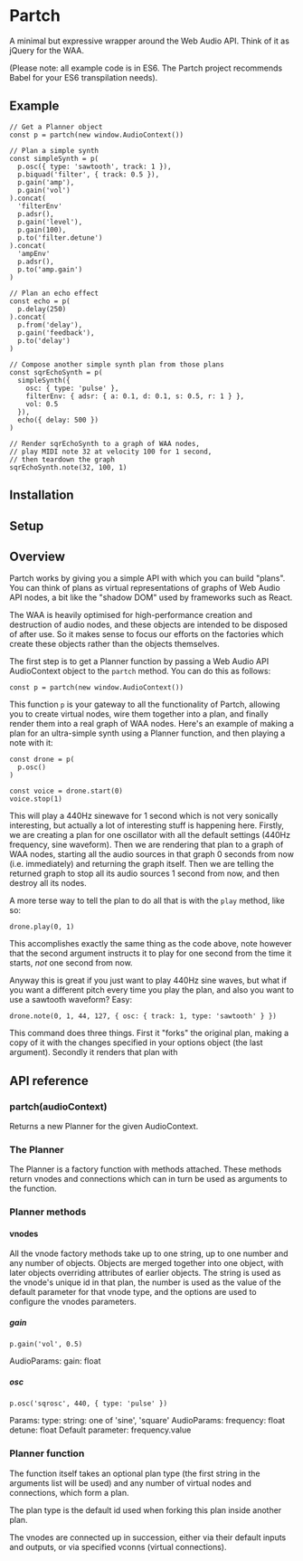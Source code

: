 # Partch

A minimal but expressive wrapper around the Web Audio API. Think of it as jQuery for the WAA.

(Please note: all example code is in ES6. The Partch project recommends Babel for your ES6 transpilation needs).

## Example

```
// Get a Planner object
const p = partch(new window.AudioContext())

// Plan a simple synth
const simpleSynth = p(
  p.osc({ type: 'sawtooth', track: 1 }),
  p.biquad('filter', { track: 0.5 }),
  p.gain('amp'),
  p.gain('vol')
).concat(
  'filterEnv'
  p.adsr(),
  p.gain('level'),
  p.gain(100),
  p.to('filter.detune')
).concat(
  'ampEnv'
  p.adsr(),
  p.to('amp.gain')
)

// Plan an echo effect
const echo = p(
  p.delay(250)
).concat(
  p.from('delay'),
  p.gain('feedback'),
  p.to('delay')
)

// Compose another simple synth plan from those plans
const sqrEchoSynth = p(
  simpleSynth({
    osc: { type: 'pulse' },
    filterEnv: { adsr: { a: 0.1, d: 0.1, s: 0.5, r: 1 } },
    vol: 0.5
  }),
  echo({ delay: 500 })
)

// Render sqrEchoSynth to a graph of WAA nodes,
// play MIDI note 32 at velocity 100 for 1 second,
// then teardown the graph
sqrEchoSynth.note(32, 100, 1)
```

## Installation

## Setup

## Overview

Partch works by giving you a simple API with which you can build "plans". You can think of plans as virtual representations of graphs of Web Audio API nodes, a bit like the "shadow DOM" used by frameworks such as React.

The WAA is heavily optimised for high-performance creation and destruction of audio nodes, and these objects are intended to be disposed of after use. So it makes sense to focus our efforts on the factories which create these objects rather than the objects themselves.

The first step is to get a Planner function by passing a Web Audio API AudioContext object to the `partch` method. You can do this as follows:

```
const p = partch(new window.AudioContext())
```

This function `p` is your gateway to all the functionality of Partch, allowing you to create virtual nodes, wire them together into a plan, and finally render them into a real graph of WAA nodes. Here's an example of making a plan for an ultra-simple synth using a Planner function, and then playing a note with it:

```
const drone = p(
  p.osc()
)

const voice = drone.start(0)
voice.stop(1)
```

This will play a 440Hz sinewave for 1 second which is not very sonically interesting, but actually a lot of interesting stuff is happening here. Firstly, we are creating a plan for one oscillator with all the default settings (440Hz frequency, sine waveform). Then we are rendering that plan to a graph of WAA nodes, starting all the audio sources in that graph 0 seconds from now (i.e. immediately) and returning the graph itself. Then we are telling the returned graph to stop all its audio sources 1 second from now, and then destroy all its nodes.

A more terse way to tell the plan to do all that is with the `play` method, like so:

```
drone.play(0, 1)
```

This accomplishes exactly the same thing as the code above, note however that the second argument instructs it to play for one second from the time it starts, *not* one second from now.

Anyway this is great if you just want to play 440Hz sine waves, but what if you want a different pitch every time you play the plan, and also you want to use a sawtooth waveform? Easy:

```
drone.note(0, 1, 44, 127, { osc: { track: 1, type: 'sawtooth' } })
```

This command does three things. First it "forks" the original plan, making a copy of it with the changes specified in your options object (the last argument). Secondly it renders that plan with 

## API reference

### partch(audioContext)

Returns a new Planner for the given AudioContext.

### The Planner

The Planner is a factory function with methods attached. These methods return vnodes and connections which can in turn be used as arguments to the function.

### Planner methods

#### vnodes

All the vnode factory methods take up to one string, up to one number and any number of objects. Objects are merged together into one object, with later objects overriding attributes of earlier objects. The string is used as the vnode's unique id in that plan, the number is used as the value of the default parameter for that vnode type, and the options are used to configure the vnodes parameters.

##### gain

```
p.gain('vol', 0.5)
```

AudioParams:
  gain: float

##### osc

```
p.osc('sqrosc', 440, { type: 'pulse' })
```

Params:
  type: string: one of 'sine', 'square'
AudioParams:
  frequency: float
  detune: float
Default parameter: frequency.value

### Planner function

The function itself takes an optional plan type (the first string in the arguments list will be used) and any number of virtual nodes and connections, which form a plan.

The plan type is the default id used when forking this plan inside another plan.

The vnodes are connected up in succession, either via their default inputs and outputs, or via specified vconns (virtual connections).